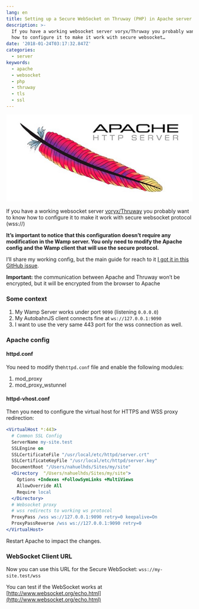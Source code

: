 ```yaml
---
lang: en
title: Setting up a Secure WebSocket on Thruway (PHP) in Apache server
description: >-
  If you have a working websocket server voryx/Thruway you probably want to know
  how to configure it to make it work with secure websocket…
date: '2018-01-24T03:17:32.847Z'
categories:
  - server
keywords:
  - apache
  - websocket
  - php
  - thruway
  - tls
  - ssl
---
```


![](img/1__N08XZ82dODX22Nuw0H1J0w.jpeg)

If you have a working websocket server [voryx/Thruway](https://github.com/voryx/Thruway) you probably want to know how to configure it to make it work with secure websocket protocol (wss://)

**It’s important to notice that this configuration doesn’t require any modification in the Wamp server. You only need to modify the Apache config and the Wamp client that will use the secure protocol.**

I’ll share my working config, but the main guide for reach to it [I got it in this GitHub issue](https://github.com/voryx/Thruway/issues/66).

**Important:** the communication between Apache and Thruway won’t be encrypted, but it will be encrypted from the browser to Apache

### Some context

1.  My Wamp Server works under port `9090` (listening `0.0.0.0`)
2.  My AutobahnJS client connects fine at `ws://127.0.0.1:9090`
3.  I want to use the very same 443 port for the wss connection as well.

### Apache config

#### httpd.conf

You need to modify the`httpd.conf` file and enable the following modules:

1.  mod\_proxy
2.  mod\_proxy\_wstunnel

#### httpd-vhost.conf

Then you need to configure the virtual host for HTTPS and WSS proxy redirection:

```apache
<VirtualHost *:443>
  # Common SSL Config
  ServerName my-site.test
  SSLEngine on
  SSLCertificateFile "/usr/local/etc/httpd/server.crt"
  SSLCertificateKeyFile "/usr/local/etc/httpd/server.key"
  DocumentRoot "/Users/nahuelhds/Sites/my/site"
  <Directory  "/Users/nahuelhds/Sites/my/site">
    Options +Indexes +FollowSymLinks +MultiViews
    AllowOverride All
    Require local
  </Directory>
  # Websocket proxy
  # wss redirects to working ws protocol
  ProxyPass /wss ws://127.0.0.1:9090 retry=0 keepalive=On 
  ProxyPassReverse /wss ws://127.0.0.1:9090 retry=0 
</VirtualHost>
```

Restart Apache to impact the changes.

### WebSocket Client URL

Now you can use this URL for the Secure WebSocket: `wss://my-site.test/wss`

You can test if the WebSocket works at [http://www.websocket.org/echo.html](http://www.websocket.org/echo.html)
